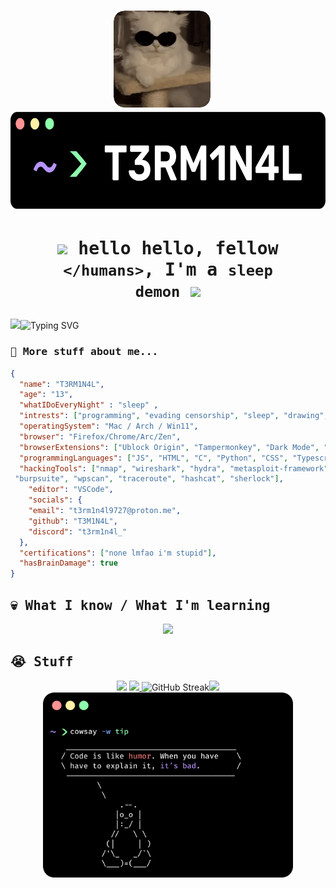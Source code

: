 


# <p align="center"><img src="./cat.webp" height="155vh"/>&nbsp;&nbsp;&nbsp;<img src="./namecard.png" height="155vh"/></p>

# <p align="center"><img src="https://media.giphy.com/media/hvRJCLFzcasrR4ia7z/giphy.gif" width="28px" ><samp> hello hello, fellow `</humans>`, I'm a <code>sleep demon</code> </samp><img src="https://media.giphy.com/media/hvRJCLFzcasrR4ia7z/giphy.gif" width="28px" > </p>

<img src="./images/XOsX.gif" width="45px" />![Typing SVG](https://readme-typing-svg.demolab.com?font=Source+Code+Pro&pause=1000&color=A538F7&width=435&lines=Hey%2C+I'm+T3RM1N4L;I'm+a+software+developer%3F;I+like+bypassing+security;Don't+sue+me;Check+out+my+repos+and+follow+me;I'm+a+silly+duck;I'm+sleep+deprived+as+hell)

### <samp> 🫤 More stuff about me...</samp>
```JSON
{
  "name": "T3RM1N4L",
  "age": "13",
  "whatIDoEveryNight" : "sleep" ,
  "intrests": ["programming", "evading censorship", "sleep", "drawing", "anime", "music", "amoled theme"],
  "operatingSystem": "Mac / Arch / Win11",
  "browser": "Firefox/Chrome/Arc/Zen",
  "browserExtensions": ["Ublock Origin", "Tampermonkey", "Dark Mode", "ResourcesSaver", "Vencord"],
  "programmingLanguages": ["JS", "HTML", "C", "Python", "CSS", "Typescript", "C++"],
  "hackingTools": ["nmap", "wireshark", "hydra", "metasploit-framework", "aircrack-ng", "john",
 "burpsuite", "wpscan", "traceroute", "hashcat", "sherlock"],
    "editor": "VSCode",
    "socials": {
    "email": "t3rm1n4l9727@proton.me",
    "github": "T3M1N4L",
    "discord": "t3rm1n4l_"
  },
  "certifications": ["none lmfao i'm stupid"],
  "hasBrainDamage": true
}
```

<h2><samp> 💀 What I know / What I'm learning</samp></h2>
<p  align="center">
<a  href="">
<img  src="https://skillicons.dev/icons?i=html,js,css,stackoverflow,py,powershell,nodejs,linux,md,jquery,gmail,github,git,codepen,cpp,discord,bots,heroku,netlify,notion,obsidian,pr,svg,vscode,wasm,windows,ps,arch,blender,bash&theme=dark&perline=10"/>
</a>
</p>


<h2><samp> 😭 Stuff</samp></h2>
<p align="center"> 
  <img  src="https://github-readme-stats.vercel.app/api?username=T3M1N4L&show_icons=true&title_color=59ffa9ff&text_color=e6edf3&icon_color=cf93faff&bg_color=000000ff&hide_border=true&border_radius=15&rank_icon=github" height="190vh"/>
 <a href="https://discord.com/users/861917446750863402">
  <img src="https://lanyard.kyrie25.me/api/861917446750863402?gradient=4fff9e-4fff9e&animated=true&bg=000&useDisplayName=true&showBanner=animated&waveColor=8426ff&waveSpotifyColor=52EF89-light&imgStyle=square&bannerFilter=brightness(0.8)%20blur(2px)&hideDiscrim=false&borderRadius=20px&idleMessage=%3C%2Fbeing+lazy%3E..." height="190vh"/>
</a>  
    <img src="https://streak-stats.demolab.com?user=T3M1N4L&theme=midnight-purple&hide_border=true&border_radius=15&background=000000&stroke=8518EB" alt="GitHub Streak" width="420vh"/><img src="https://count.getloli.com/@T3RM1N4L?name=T3RM1N4L&theme=moebooru&padding=7&offset=0&scale=1&pixelated=1&darkmode=1" width="420vh"/>
  <br>
  <img src="./tuxtip.png" width="400vh"/>
</p>


